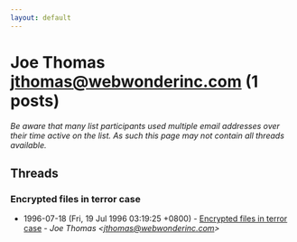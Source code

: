 ```yaml
---
layout: default
---
```


# Joe Thomas <jthomas@webwonderinc.com> (1 posts)

_Be aware that many list participants used multiple email addresses over their time active on the list. As such this page may not contain all threads available._

## Threads

### Encrypted files in terror case
+ 1996-07-18 (Fri, 19 Jul 1996 03:19:25 +0800) - [Encrypted files in terror case](/archive/1996/07/7e3335e0aa330f0d29ff4885f173e002284a86b6a18865ba21f69e4e5a376c2a) - _Joe Thomas \<jthomas@webwonderinc.com\>_

